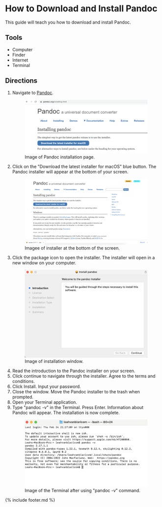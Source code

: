 # How to Download and Install Pandoc 
This guide will teach you how to download and install Pandoc.

## Tools 
- Computer 
- Finder 
- Internet
- Terminal

## Directions 
1. Navigate to [Pandoc](https://pandoc.org/installing.html). 
   <figure> <img src="images../../../images/pandoc-info-screen.png"> </img>
    <figcaption> Image of Pandoc installation page. </figcaption> </figure>
2.  Click on the "Download the latest installer for macOS" blue button. The Pandoc installer will appear at the bottom of your screen. 
    <figure> <img src="images../../../images/pandoc-install-bottom-of-screen.png"> </img>
     <figcaption> Imagee of installer at the bottom of the screen. </figcaption> </figure>
3. Click the package icon to open the installer. The installer will open in a new window on your computer.
   <figure> <img src="images../../../images/pandoc-installer.png"> </img>
   <figcaption> Image of installation window. </figure>
4. Read the introduction to the Pandoc installer on your screen.
5. Click continue to navigate through the installer. Agree to the terms and conditions. 
6. Click Install. Input your password. 
7. Close the window. Move the Pandoc installer to the trash when prompted. 
8.  Open your Terminal application. 
9.  Type "pandoc -v" in the Terminal. Press Enter. Information about Pandoc will appear. The installation is now complete. 
     <figure> <img src="images../../../images/pandoc-v.png"> </img>
     <figcaption> Image of the Terminal after using "pandoc -v" command. </figure>

{% include footer.md %}